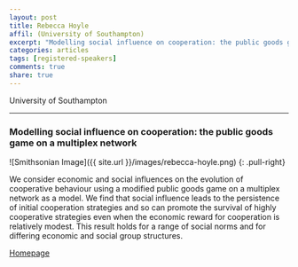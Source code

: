 ```yaml
---
layout: post
title: Rebecca Hoyle
affil: (University of Southampton)
excerpt: "Modelling social influence on cooperation: the public goods game on a multiplex network"
categories: articles
tags: [registered-speakers]
comments: true
share: true
---
```


University of Southampton

---

### Modelling social influence on cooperation: the public goods game on a multiplex network

<!-- Lorem ipsum dolor sit amet, test link adipiscing elit. **This is strong**. Nullam dignissim convallis est. Quisque aliquam. -->

![Smithsonian Image]({{ site.url }}/images/rebecca-hoyle.png)
{: .pull-right}

We consider economic and social influences on the evolution of cooperative behaviour using a modified public goods game on a multiplex network as a model. We find that social influence leads to the persistence of initial cooperation strategies and so can promote the survival of highly cooperative strategies even when the economic reward for cooperation is relatively modest. This result holds for a range of social norms and for differing economic and social group structures.

<div markdown="0"><a href="http://www.southampton.ac.uk/maths/about/staff/rbh2c14.page" class="btn">Homepage</a></div>
